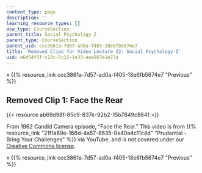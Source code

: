 ```yaml
---
content_type: page
description: ''
learning_resource_types: []
ocw_type: CourseSection
parent_title: Social Psychology I
parent_type: CourseSection
parent_uid: ccc3861a-7d57-ad0a-f405-18e6fb5674e7
title: 'Removed Clips for Video Lecture 22: Social Psychology I'
uid: e6d54f5f-c23c-5c22-1e33-aaa567e1e77a
---
```


« {{% resource_link ccc3861a-7d57-ad0a-f405-18e6fb5674e7 "Previous" %}}

Removed Clip 1: Face the Rear
-----------------------------

{{< resource ab69d98f-85c9-837e-92b2-15b7849c8641 >}}

From 1962 Candid Camera episode, “Face the Rear.” This video is from {{% resource_link "21f1a89e-166d-4a57-8635-0e40a4c11c4d" "Prudential - Bring Your Challenges" %}} via YouTube, and is not covered under our [Creative Commons license](/terms/#cc).

« {{% resource_link ccc3861a-7d57-ad0a-f405-18e6fb5674e7 "Previous" %}}